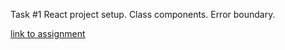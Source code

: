 Task #1 React project setup. Class components. Error boundary.

[link to assignment](https://github.com/rolling-scopes-school/tasks/blob/master/react/modules/tasks/class-components.md)
